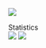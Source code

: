 
<p align="left">
  <img src="https://komarev.com/ghpvc/?username=weebzo&label=Visitor count&color=292f33&style=for-the-badge"/>
</p>
<summary>Statistics</summary>
    <img src="https://github-readme-stats.vercel.app/api?username=weebzo&hide_border=true&show_icons=true&include_all_commits=true&show_icons=true&title_color=fff&icon_color=ffffff&text_color=c9d1d9&bg_color=00000000" />
    <img src="https://github-readme-stats.vercel.app/api/top-langs/?username=weebzo&hide_border=true&layout=compact&show_icons=true&title_color=fff&icon_color=ffffff&text_color=c9d1d9&bg_color=00000000" />



<!--
**weebzo/weebzo** is a ✨ _special_ ✨ repository because its `README.md` (this file) appears on your GitHub profile.

Here are some ideas to get you started:

- 🔭 I’m currently working on ...
- 🌱 I’m currently learning ...
- 👯 I’m looking to collaborate on ...
- 🤔 I’m looking for help with ...
- 💬 Ask me about ...
- 📫 How to reach me: ...
- 😄 Pronouns: ...
- ⚡ Fun fact: ...
-->
